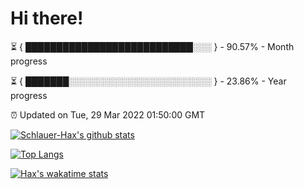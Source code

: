 # Hi there!

⏳ { ███████████████████████████░░░ } - 90.57% - Month progress

⏳ { ███████░░░░░░░░░░░░░░░░░░░░░░░ } - 23.86% - Year progress

⏰ Updated on Tue, 29 Mar 2022 01:50:00 GMT


[![Schlauer-Hax's github stats](https://github-readme-stats.vercel.app/api?username=Schlauer-Hax&show_icons=true&theme=dark&count_private=true)](https://github.com/Schlauer-Hax)


[![Top Langs](https://github-readme-stats.vercel.app/api/top-langs/?username=Schlauer-Hax&layout=compact&theme=dark)](https://github.com/Schlauer-Hax?tab=repositories)


[![Hax's wakatime stats](https://github-readme-stats.vercel.app/api/wakatime?username=Hax&theme=dark)](https://wakatime.com/@Hax)

